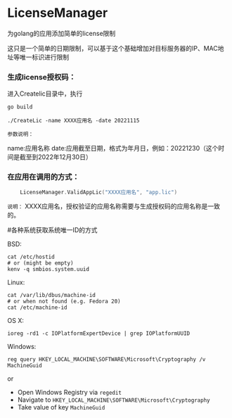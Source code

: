 # LicenseManager
为golang的应用添加简单的license限制

这只是一个简单的日期限制，可以基于这个基础增加对目标服务器的IP、MAC地址等唯一标识进行限制


### 生成license授权码：
进入Createlic目录中，执行

`go build`

`./CreateLic -name XXXX应用名 -date 20221115`

`参数说明：`

name:应用名称
date:应用截至日期，格式为年月日，例如：20221230（这个时间是截至到2022年12月30日）

### 在应用在调用的方式：

```go
	LicenseManager.ValidAppLic("XXXX应用名", "app.lic")
```

`说明：`
XXXX应用名，授权验证的应用名称需要与生成授权码的应用名称是一致的。


#各种系统获取系统唯一ID的方式

BSD:

```source-shell
cat /etc/hostid
# or (might be empty)
kenv -q smbios.system.uuid
```

Linux:

```source-shell
cat /var/lib/dbus/machine-id
# or when not found (e.g. Fedora 20)
cat /etc/machine-id
```

OS X:

```source-shell
ioreg -rd1 -c IOPlatformExpertDevice | grep IOPlatformUUID
```

Windows:

```source-batchfile
reg query HKEY_LOCAL_MACHINE\SOFTWARE\Microsoft\Cryptography /v MachineGuid
```

or

* Open Windows Registry via `regedit`
* Navigate to `HKEY_LOCAL_MACHINE\SOFTWARE\Microsoft\Cryptography`
* Take value of key `MachineGuid`

